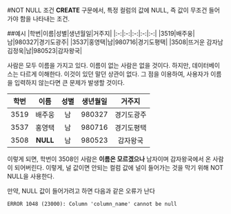 #NOT NULL 조건
**CREATE** 구문에서, 특정 컬럼의 값에 NULL, 즉 값이 무조건 들어가야 함을 나타내는 조건. 

##예시
|학번|이름|성별|생년월일|거주지|
|:-:|:-:|:-:|:-:|:-:|
|3519|배주웅|남|980327|경기도광주|
|3537|홍영택|남|980716|경기도평택|
|3508|뜨거운 감자남 김정욱|남|980523|감자왕국|

사람은 모두 이름을 가지고 있다. 이름이 없는 사람은 없을 것이다. 하지만, 데이터베이스는 다르게 이해한다. 이것이 있던 말던 상관이 없다. 그 점을 이용하여, 사용자가 이름을 입력하지 않는다면 큰 문제가 발생할 것이다. 

|학번|이름|성별|생년월일|거주지|
|:-:|:-:|:-:|:-:|:-:|
|3519|배주웅|남|980327|경기도광주|
|3537|홍영택|남|980716|경기도평택|
|3508|**NULL**|남|980523|감자왕국|

이렇게 되면, 학번이 3508인 사람은 **이름은 모르겠으나** 남자이며 감자왕국에서 온 사람이 되어버린다. 이렇게, 널 값이면 안되는 컬럼 값에 널이 들어가는 것을 막기 위해 NOT NULL을 사용한다.

만약, NULL 값이 들어가려고 하면 다음과 같은 오류가 난다

```
ERROR 1048 (23000): Column 'column_name' cannot be null
```